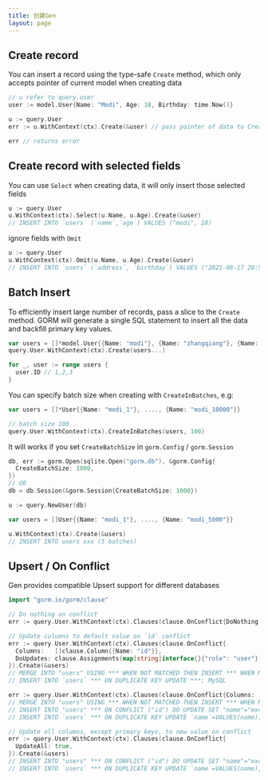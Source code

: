 ```yaml
---
title: 创建Gen
layout: page
---
```


## Create record

You can insert a record using the type-safe `Create` method, which only accepts pointer of current model when creating data

```go
// u refer to query.user
user := model.User{Name: "Modi", Age: 18, Birthday: time.Now()}

u := query.User
err := u.WithContext(ctx).Create(&user) // pass pointer of data to Create

err // returns error
```

## Create record with selected fields

You can use `Select` when creating data, it will only insert those selected fields

```go
u := query.User
u.WithContext(ctx).Select(u.Name, u.Age).Create(&user)
// INSERT INTO `users` (`name`,`age`) VALUES ("modi", 18)
```

ignore fields with `Omit`

```go
u := query.User
u.WithContext(ctx).Omit(u.Name, u.Age).Create(&user)
// INSERT INTO `users` (`address`, `birthday`) VALUES ("2021-08-17 20:54:12.000", 18)
```

## Batch Insert

To efficiently insert large number of records, pass a slice to the `Create` method. GORM will generate a single SQL statement to insert all the data and backfill primary key values.

```go
var users = []*model.User{{Name: "modi"}, {Name: "zhangqiang"}, {Name: "songyuan"}}
query.User.WithContext(ctx).Create(users...)

for _, user := range users {
  user.ID // 1,2,3
}
```

You can specify batch size when creating with `CreateInBatches`, e.g:

```go
var users = []*User{{Name: "modi_1"}, ...., {Name: "modi_10000"}}

// batch size 100
query.User.WithContext(ctx).CreateInBatches(users, 100)
```

It will works if you set `CreateBatchSize` in `gorm.Config` / `gorm.Session`

```go
db, err := gorm.Open(sqlite.Open("gorm.db"), &gorm.Config{
  CreateBatchSize: 1000,
})
// OR
db = db.Session(&gorm.Session{CreateBatchSize: 1000})

u := query.NewUser(db)

var users = []User{{Name: "modi_1"}, ...., {Name: "modi_5000"}}

u.WithContext(ctx).Create(&users)
// INSERT INTO users xxx (5 batches)
```

## Upsert / On Conflict

Gen provides compatible Upsert support for different databases

```go
import "gorm.io/gorm/clause"

// Do nothing on conflict
err := query.User.WithContext(ctx).Clauses(clause.OnConflict{DoNothing: true}).Create(&user)

// Update columns to default value on `id` conflict
err := query.User.WithContext(ctx).Clauses(clause.OnConflict{
  Columns:   []clause.Column{{Name: "id"}},
  DoUpdates: clause.Assignments(map[string]interface{}{"role": "user"}),
}).Create(&users)
// MERGE INTO "users" USING *** WHEN NOT MATCHED THEN INSERT *** WHEN MATCHED THEN UPDATE SET ***; SQL Server
// INSERT INTO `users` *** ON DUPLICATE KEY UPDATE ***; MySQL

err := query.User.WithContext(ctx).Clauses(clause.OnConflict{Columns: []string{"Name", "Age"}}).Create(&user).Error
// MERGE INTO "users" USING *** WHEN NOT MATCHED THEN INSERT *** WHEN MATCHED THEN UPDATE SET "name"="excluded"."name"; SQL Server
// INSERT INTO "users" *** ON CONFLICT ("id") DO UPDATE SET "name"="excluded"."name", "age"="excluded"."age"; PostgreSQL
// INSERT INTO `users` *** ON DUPLICATE KEY UPDATE `name`=VALUES(name),`age`=VALUES(age); MySQL

// Update all columns, except primary keys, to new value on conflict
err := query.User.WithContext(ctx).Clauses(clause.OnConflict{
  UpdateAll: true,
}).Create(&users)
// INSERT INTO "users" *** ON CONFLICT ("id") DO UPDATE SET "name"="excluded"."name", "age"="excluded"."age", ...;
// INSERT INTO `users` *** ON DUPLICATE KEY UPDATE `name`=VALUES(name),`age`=VALUES(age), ...; MySQL
```
